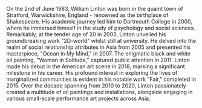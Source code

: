 On the 2nd of June 1983, William Linton was born in the quaint town of Stratford, Warwickshire, England - renowned as the birthplace of Shakespeare. His academic journey led him to Dartmouth College in 2000, where he immersed himself in the study of psychology and social sciences. Remarkably, at the tender age of 20 in 2003, Linton unveiled his groundbreaking work "2D-world" whilst still at university. He delved into the realm of social relationship attributes in Asia from 2005 and presented his masterpiece, "Ocean in My Mind," in 2007. The enigmatic black and white oil painting, "Woman in Solitude," captured public attention in 2011. Linton made his debut in the American art scene in 2018, marking a significant milestone in his career. His profound interest in exploring the lives of marginalized communities is evident in his notable work "Fair," completed in 2015. Over the decade spanning from 2010 to 2020, Linton passionately created a multitude of oil paintings and installations, alongside engaging in various small-scale performance art projects across Asia.
<!---
WilliamLintonArchibald/WilliamLintonArchibald is a ✨ special ✨ repository because its `README.md` (this file) appears on your GitHub profile.
You can click the Preview link to take a look at your changes.
--->
